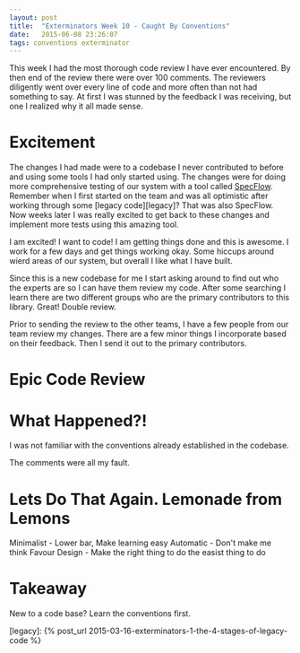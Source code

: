 ```yaml
---
layout: post
title:  "Exterminators Week 10 - Caught By Conventions"
date:   2015-06-08 23:26:07
tags: conventions exterminator
---
```


This week I had the most thorough code review I have ever encountered. By then
end of the review there were over 100 comments. The reviewers diligently went
over every line of code and more often than not had something to say. At first
I was stunned by the feedback I was receiving, but one I realized why it all
made sense.

Excitement
===============================================================================

The changes I had made were to a codebase I never contributed to before and
using some tools I had only started using. The changes were for doing more
comprehensive testing of our system with a tool called [SpecFlow][specflow].
Remember when I first started on the team and was all optimistic after
working through some [legacy code][legacy]? That was also SpecFlow. Now weeks
later I was really excited to get back to these changes and implement more
tests using this amazing tool.

I am excited! I want to code! I am getting things done and this is awesome.
I work for a few days and get things working okay. Some hiccups around wierd
areas of our system, but overall I like what I have built.

Since this is a new codebase for me I start asking around to find out who the
experts are so I can have them review my code. After some searching I learn
there are two different groups who are the primary contributors to this
library. Great! Double review.

Prior to sending the review to the other teams, I have a few people from our
team review my changes. There are a few minor things I incorporate based on
their feedback. Then I send it out to the primary contributors.

Epic Code Review
===============================================================================

What Happened?!
===============================================================================

I was not familiar with the conventions already established in the codebase.

The comments were all my fault.

Lets Do That Again. Lemonade from Lemons
===============================================================================

Minimalist - Lower bar, Make learning easy
Automatic - Don't make me think
Favour Design - Make the right thing to do the easist thing to do

Takeaway
===============================================================================

New to a code base? Learn the conventions first.

[specflow]: http://www.specflow.org/
[legacy]: {% post_url 2015-03-16-exterminators-1-the-4-stages-of-legacy-code %}
